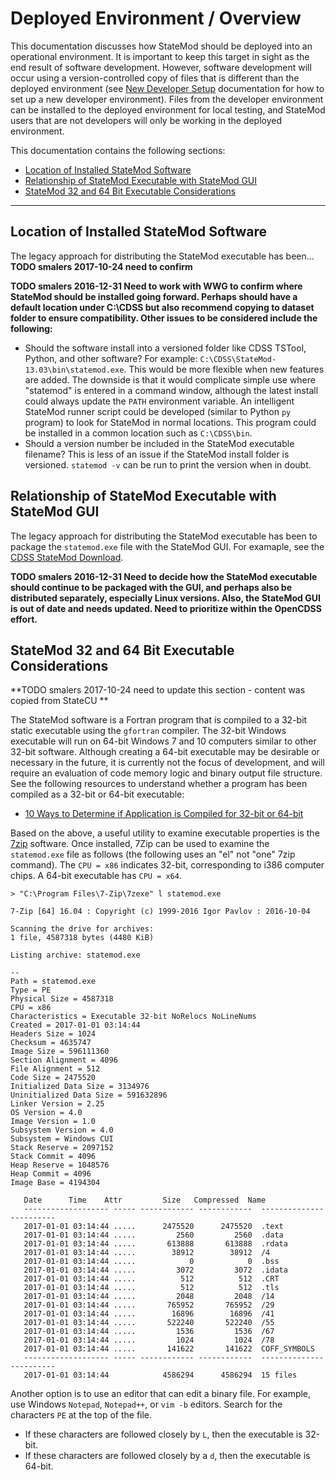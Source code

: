# Deployed Environment / Overview #

This documentation discusses how StateMod should be deployed into an operational environment.
It is important to keep this target in sight as the end result of software development.
However, software development will occur using a version-controlled copy of files that is different than the deployed environment
(see [New Developer Setup](../dev-new/overview) documentation for how to set up a new developer environment).
Files from the developer environment can be installed to the deployed environment for local testing,
and StateMod users that are not developers will only be working in the deployed environment.

This documentation contains the following sections:

* [Location of Installed StateMod Software](#location-of-installed-statemod-software)
* [Relationship of StateMod Executable with StateMod GUI](#relationship-of-statemod-executable-with-statemod-gui)
* [StateMod 32 and 64 Bit Executable Considerations](#statemod-32-and-64-bit-executable-considerations)

---------------

## Location of Installed StateMod Software ##

The legacy approach for distributing the StateMod executable has been... **TODO smalers 2017-10-24 need to confirm**

**TODO smalers 2016-12-31 Need to work with WWG to confirm where StateMod should be installed going forward.
Perhaps should have a default location under C:\CDSS but also recommend copying to dataset folder to ensure compatibility.
Other issues to be considered include the following:**

* Should the software install into a versioned folder like CDSS TSTool, Python, and other software?
For example:  `C:\CDSS\StateMod-13.03\bin\statemod.exe`.
This would be more flexible when new features are added.
The downside is that it would complicate simple use where "statemod" is entered in a command window,
although the latest install could always update the `PATH` environment variable.
An intelligent StateMod runner script could be developed (similar to Python `py` program)
to look for StateMod in normal locations.
This program could be installed in a common location such as `C:\CDSS\bin`.
* Should a version number be included in the StateMod executable filename?
This is less of an issue if the StateMod install folder is versioned.
`statemod -v` can be run to print the version when in doubt.

## Relationship of StateMod Executable with StateMod GUI ##

The legacy approach for distributing the StateMod executable has been to package the `statemod.exe` file
with the StateMod GUI.  For examaple, see the [CDSS StateMod Download](http://cdss.state.co.us/software/Pages/StateMod.aspx).

**TODO smalers 2016-12-31 Need to decide how the StateMod executable should continue to be packaged with the GUI,
and perhaps also be distributed separately, especially Linux versions.
Also, the StateMod GUI is out of date and needs updated.  Need to prioritize within the OpenCDSS effort.**

## StateMod 32 and 64 Bit Executable Considerations ##

**TODO smalers 2017-10-24 need to update this section - content was copied from StateCU **

The StateMod software is a Fortran program that is compiled to a 32-bit static executable using the `gfortran` compiler.
The 32-bit Windows executable will run on 64-bit Windows 7 and 10 computers similar to other 32-bit software.
Although creating a 64-bit executable may be desirable or necessary in the future, it is currently not the focus of development,
and will require an evaluation of code memory logic and binary output file structure.
See the following resources to understand whether a program has been compiled as a 32-bit or 64-bit executable:

* [10 Ways to Determine if Application is Compiled for 32-bit or 64-bit](https://www.raymond.cc/blog/determine-application-compiled-32-64-bit/)

Based on the above, a useful utility to examine executable properties is the [7zip](http://www.7-zip.org/download.html) software.
Once installed, 7Zip can be used to examine the `statemod.exe` file as follows (the following uses an "el" not "one" 7zip command).
The `CPU = x86` indicates 32-bit, corresponding to i386 computer chips.  A 64-bit executable has `CPU = x64`.

```text
> "C:\Program Files\7-Zip\7zexe" l statemod.exe

7-Zip [64] 16.04 : Copyright (c) 1999-2016 Igor Pavlov : 2016-10-04

Scanning the drive for archives:
1 file, 4587318 bytes (4480 KiB)

Listing archive: statemod.exe

--
Path = statemod.exe
Type = PE
Physical Size = 4587318
CPU = x86
Characteristics = Executable 32-bit NoRelocs NoLineNums
Created = 2017-01-01 03:14:44
Headers Size = 1024
Checksum = 4635747
Image Size = 596111360
Section Alignment = 4096
File Alignment = 512
Code Size = 2475520
Initialized Data Size = 3134976
Uninitialized Data Size = 591632896
Linker Version = 2.25
OS Version = 4.0
Image Version = 1.0
Subsystem Version = 4.0
Subsystem = Windows CUI
Stack Reserve = 2097152
Stack Commit = 4096
Heap Reserve = 1048576
Heap Commit = 4096
Image Base = 4194304

   Date      Time    Attr         Size   Compressed  Name
   ------------------- ----- ------------ ------------  ------------------------
   2017-01-01 03:14:44 .....      2475520      2475520  .text
   2017-01-01 03:14:44 .....         2560         2560  .data
   2017-01-01 03:14:44 .....       613888       613888  .rdata
   2017-01-01 03:14:44 .....        38912        38912  /4
   2017-01-01 03:14:44 .....            0            0  .bss
   2017-01-01 03:14:44 .....         3072         3072  .idata
   2017-01-01 03:14:44 .....          512          512  .CRT
   2017-01-01 03:14:44 .....          512          512  .tls
   2017-01-01 03:14:44 .....         2048         2048  /14
   2017-01-01 03:14:44 .....       765952       765952  /29
   2017-01-01 03:14:44 .....        16896        16896  /41
   2017-01-01 03:14:44 .....       522240       522240  /55
   2017-01-01 03:14:44 .....         1536         1536  /67
   2017-01-01 03:14:44 .....         1024         1024  /78
   2017-01-01 03:14:44 .....       141622       141622  COFF_SYMBOLS
   ------------------- ----- ------------ ------------  ------------------------
   2017-01-01 03:14:44            4586294      4586294  15 files
```

Another option is to use an editor that can edit a binary file. 
For example, use Windows `Notepad`, `Notepad++`, or `vim -b` editors.
Search for the characters `PE` at the top of the file.

* If these characters are followed closely by `L`, then the executable is 32-bit.
* If these characters are followed closely by a `d`, then the executable is 64-bit.
